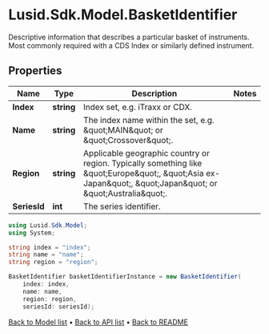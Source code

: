 # Lusid.Sdk.Model.BasketIdentifier
Descriptive information that describes a particular basket of instruments. Most commonly required with a CDS Index or similarly defined instrument.

## Properties

Name | Type | Description | Notes
------------ | ------------- | ------------- | -------------
**Index** | **string** | Index set, e.g. iTraxx or CDX. | 
**Name** | **string** | The index name within the set, e.g. \&quot;MAIN\&quot; or \&quot;Crossover\&quot;. | 
**Region** | **string** | Applicable geographic country or region. Typically something like \&quot;Europe\&quot;, \&quot;Asia ex-Japan\&quot;, \&quot;Japan\&quot; or \&quot;Australia\&quot;. | 
**SeriesId** | **int** | The series identifier. | 

```csharp
using Lusid.Sdk.Model;
using System;

string index = "index";
string name = "name";
string region = "region";

BasketIdentifier basketIdentifierInstance = new BasketIdentifier(
    index: index,
    name: name,
    region: region,
    seriesId: seriesId);
```

[Back to Model list](../README.md#documentation-for-models) &#8226; [Back to API list](../README.md#documentation-for-api-endpoints) &#8226; [Back to README](../README.md)
